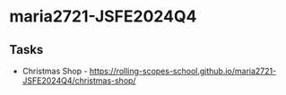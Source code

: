 # maria2721-JSFE2024Q4

## Tasks

-   Christmas Shop - https://rolling-scopes-school.github.io/maria2721-JSFE2024Q4/christmas-shop/
